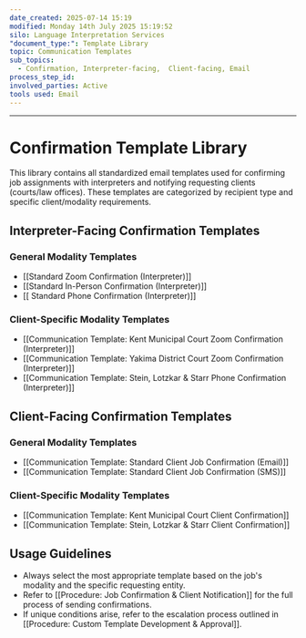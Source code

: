 ```yaml
---
date_created: 2025-07-14 15:19
modified: Monday 14th July 2025 15:19:52
silo: Language Interpretation Services
"document_type:": Template Library
topic: Communication Templates
sub_topics:
  - Confirmation, Interpreter-facing,  Client-facing, Email
process_step_id: 
involved_parties: Active
tools used: Email
---
```

---
# Confirmation Template Library

This library contains all standardized email templates used for confirming job assignments with interpreters and notifying requesting clients (courts/law offices). These templates are categorized by recipient type and specific client/modality requirements.

## Interpreter-Facing Confirmation Templates

### General Modality Templates
-   [[Standard Zoom Confirmation (Interpreter)]]
-   [[Standard In-Person Confirmation (Interpreter)]]
-   [[ Standard Phone Confirmation (Interpreter)]]

### Client-Specific Modality Templates
-   [[Communication Template: Kent Municipal Court Zoom Confirmation (Interpreter)]]
-   [[Communication Template: Yakima District Court Zoom Confirmation (Interpreter)]]
-   [[Communication Template: Stein, Lotzkar & Starr Phone Confirmation (Interpreter)]]

## Client-Facing Confirmation Templates

### General Modality Templates
-   [[Communication Template: Standard Client Job Confirmation (Email)]]
-   [[Communication Template: Standard Client Job Confirmation (SMS)]]

### Client-Specific Modality Templates
-   [[Communication Template: Kent Municipal Court Client Confirmation]]
-   [[Communication Template: Stein, Lotzkar & Starr Client Confirmation]]

## Usage Guidelines
-   Always select the most appropriate template based on the job's modality and the specific requesting entity.
-   Refer to [[Procedure: Job Confirmation & Client Notification]] for the full process of sending confirmations.
-   If unique conditions arise, refer to the escalation process outlined in [[Procedure: Custom Template Development & Approval]].